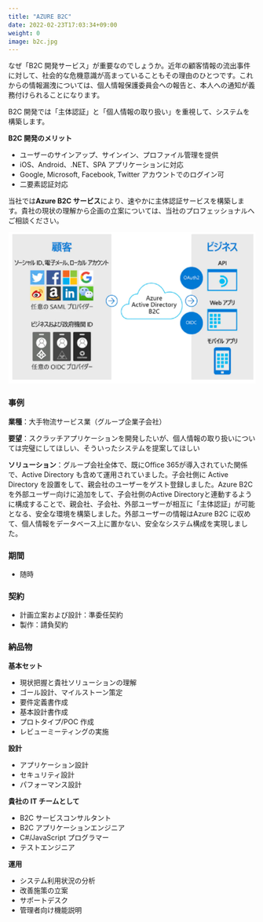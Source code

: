 ```yaml
---
title: "AZURE B2C"
date: 2022-02-23T17:03:34+09:00
weight: 0
image: b2c.jpg
---
```


なぜ「B2C 開発サービス」が重要なのでしょうか。近年の顧客情報の流出事件に対して、社会的な危機意識が高まっていることもその理由のひとつです。これからの情報漏洩については、個人情報保護委員会への報告と、本人への通知が義務付けられることになります。

B2C 開発では「主体認証」と「個人情報の取り扱い」を重視して、システムを構築します。

**B2C 開発のメリット**

- ユーザーのサインアップ、サインイン、プロファイル管理を提供
- iOS、Android、.NET、SPA アプリケーションに対応
- Google, Microsoft, Facebook, Twitter アカウントでのログイン可
- 二要素認証対応

当社では**Azure B2C サービス**により、速やかに主体認証サービスを構築します。貴社の現状の理解から企画の立案については、当社のプロフェッショナルへご相談ください。

![ Image is not Available !](azure-b2c.webp)

### 事例

**業種**：大手物流サービス業（グループ企業子会社）

**要望**：スクラッチアプリケーションを開発したいが、個人情報の取り扱いについては完璧にしてほしい、そういったシステムを提案してほしい

**ソリューション**：グループ会社全体で、既にOffice 365が導入されていた関係で、Active Directory も含めて運用されていました。子会社側に Active Directory を設置をして、親会社のユーザーをゲスト登録しました。Azure B2C を外部ユーザー向けに追加をして、子会社側のActive Directoryと連動するように構成することで、親会社、子会社、外部ユーザーが相互に「主体認証」が可能となる、安全な環境を構築しました。外部ユーザーの情報はAzure B2C に収めて、個人情報をデータベース上に置かない、安全なシステム構成を実現しました。


### 期間
- 随時

### 契約

- 計画立案および設計：準委任契約
- 製作：請負契約

### 納品物

**基本セット**

- 現状把握と貴社ソリューションの理解
- ゴール設計、マイルストーン策定
- 要件定義書作成
- 基本設計書作成
- プロトタイプ/POC 作成
- レビューミーティングの実施



**設計**

- アプリケーション設計
- セキュリティ設計
- パフォーマンス設計

**貴社の IT チームとして**

- B2C サービスコンサルタント
- B2C アプリケーションエンジニア
- C#/JavaScript プログラマー
- テストエンジニア

**運用**

- システム利用状況の分析
- 改善施策の立案
- サポートデスク
- 管理者向け機能説明